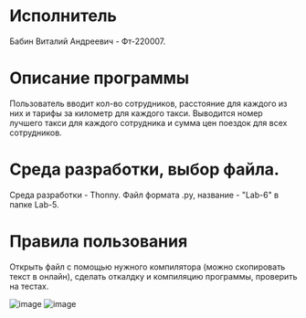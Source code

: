 # Исполнитель
Бабин Виталий Андреевич - Фт-220007.

# Описание программы
Пользователь вводит кол-во сотрудников, расстояние для каждого из них и тарифы за километр для каждого такси.
Выводится номер лучшего такси для каждого сотрудника и сумма цен поездок для всех сотрудников.

# Среда разработки, выбор файла.
Среда разработки - Thonny.
Файл формата .py, название - "Lab-6" в папке Lab-5.

# Правила пользования
Открыть файл с помощью нужного компилятора (можно скопировать текст в онлайн), сделать откалдку и компиляцию программы, проверить на тестах.


![image](https://github.com/Vitalyushik/Lab-8/assets/146360520/1cd78c3a-6216-4dd2-bc10-aae302a08dfe)
![image](https://github.com/Vitalyushik/Lab-8/assets/146360520/559addd2-5af1-428f-a903-e7d21ca035f7)
